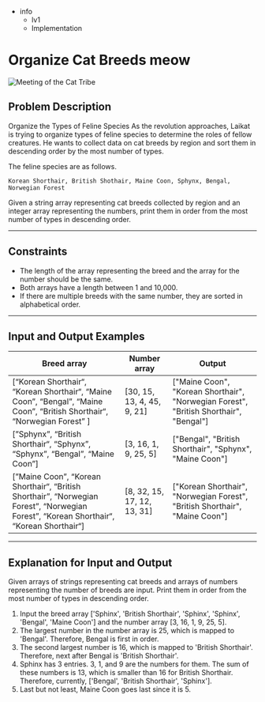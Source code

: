 - info
    - lv1
    - Implementation

# Organize Cat Breeds meow
![Meeting of the Cat Tribe](./18_1.webp)

## Problem Description
Organize the Types of Feline Species As the revolution approaches, Laikat is trying to organize types of feline species to determine the roles of fellow creatures. He wants to collect data on cat breeds by region and sort them in descending order by the most number of types. 

The feline species are as follows.

```text
Korean Shorthair, British Shothair, Maine Coon, Sphynx, Bengal, Norwegian Forest
```

Given a string array representing cat breeds collected by region and an integer array representing the numbers, print them in order from the most number of types in descending order.

---

## Constraints

- The length of the array representing the breed and the array for the number should be the same. 
- Both arrays have a length between 1 and 10,000. 
- If there are multiple breeds with the same number, they are sorted in alphabetical order.

---

## Input and Output Examples

| Breed array | Number array | Output |
| --- | --- | --- |
| [“Korean Shorthair“, “Korean Shorthair“, “Maine Coon”, “Bengal”, “Maine Coon”, “British Shorthair“, “Norwegian Forest” ] | [30, 15, 13, 4, 45, 9, 21] | ["Maine Coon", "Korean Shorthair",  "Norwegian Forest", "British Shorthair", "Bengal"] |
| [”Sphynx”, “British Shorthair“, “Sphynx”, “Sphynx”, “Bengal”, “Maine Coon”] | [3, 16, 1, 9, 25, 5] | ["Bengal", "British Shorthair", "Sphynx", "Maine Coon"] |
| [”Maine Coon”, “Korean Shorthair“, “British Shorthair”, “Norwegian Forest”, “Norwegian Forest”, “Korean Shorthair“, “Korean Shorthair“] | [8, 32, 15, 17, 12, 13, 31] | ["Korean Shorthair", "Norwegian Forest", "British Shorthair", "Maine Coon"] |

---

## Explanation for Input and Output

Given arrays of strings representing cat breeds and arrays of numbers representing the number of breeds are input. Print them in order from the most number of types in descending order.

1. Input the breed array ['Sphinx', 'British Shorthair', 'Sphinx', 'Sphinx', 'Bengal', 'Maine Coon'] and the number array [3, 16, 1, 9, 25, 5]. 
2. The largest number in the number array is 25, which is mapped to 'Bengal'. Therefore, Bengal is first in order. 
3. The second largest number is 16, which is mapped to 'British Shorthair'. Therefore, next after Bengal is 'British Shorthair'. 
4. Sphinx has 3 entries. 3, 1, and 9 are the numbers for them. The sum of these numbers is 13, which is smaller than 16 for British Shorthair. Therefore, currently, ['Bengal', 'British Shorthair', 'Sphinx']. 
5. Last but not least, Maine Coon goes last since it is 5.